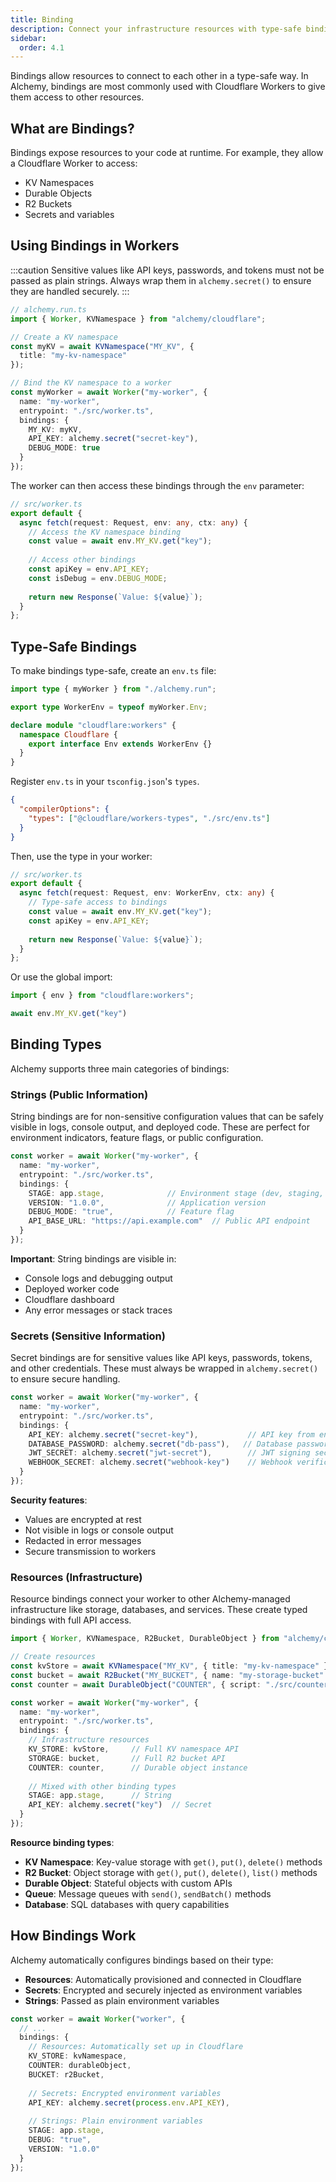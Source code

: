 ```yaml
---
title: Binding
description: Connect your infrastructure resources with type-safe bindings. Learn how to bind KV namespaces, Durable Objects, R2 buckets, and environment variables to Cloudflare Workers.
sidebar:
  order: 4.1
---
```


Bindings allow resources to connect to each other in a type-safe way. In Alchemy, bindings are most commonly used with Cloudflare Workers to give them access to other resources.

## What are Bindings?

Bindings expose resources to your code at runtime. For example, they allow a Cloudflare Worker to access:

- KV Namespaces
- Durable Objects
- R2 Buckets
- Secrets and variables

## Using Bindings in Workers

:::caution
Sensitive values like API keys, passwords, and tokens must not be passed as plain strings. Always wrap them in `alchemy.secret()` to ensure they are handled securely.
:::

```typescript
// alchemy.run.ts
import { Worker, KVNamespace } from "alchemy/cloudflare";

// Create a KV namespace
const myKV = await KVNamespace("MY_KV", {
  title: "my-kv-namespace"
});

// Bind the KV namespace to a worker
const myWorker = await Worker("my-worker", {
  name: "my-worker",
  entrypoint: "./src/worker.ts",
  bindings: {
    MY_KV: myKV,
    API_KEY: alchemy.secret("secret-key"),
    DEBUG_MODE: true
  }
});
```

The worker can then access these bindings through the `env` parameter:

```typescript
// src/worker.ts
export default {
  async fetch(request: Request, env: any, ctx: any) {
    // Access the KV namespace binding
    const value = await env.MY_KV.get("key");
    
    // Access other bindings
    const apiKey = env.API_KEY;
    const isDebug = env.DEBUG_MODE;
    
    return new Response(`Value: ${value}`);
  }
};
```

## Type-Safe Bindings

To make bindings type-safe, create an `env.ts` file:

```typescript
import type { myWorker } from "./alchemy.run";

export type WorkerEnv = typeof myWorker.Env;

declare module "cloudflare:workers" {
  namespace Cloudflare {
    export interface Env extends WorkerEnv {}
  }
}
```

Register `env.ts` in your `tsconfig.json`'s `types`.
```json
{
  "compilerOptions": {
    "types": ["@cloudflare/workers-types", "./src/env.ts"]
  }
}
```

Then, use the type in your worker:

```typescript
// src/worker.ts
export default {
  async fetch(request: Request, env: WorkerEnv, ctx: any) {
    // Type-safe access to bindings
    const value = await env.MY_KV.get("key");
    const apiKey = env.API_KEY;
    
    return new Response(`Value: ${value}`);
  }
};
```

Or use the global import:
```ts
import { env } from "cloudflare:workers";

await env.MY_KV.get("key")
```

## Binding Types

Alchemy supports three main categories of bindings:

### Strings (Public Information)

String bindings are for non-sensitive configuration values that can be safely visible in logs, console output, and deployed code. These are perfect for environment indicators, feature flags, or public configuration.

```typescript
const worker = await Worker("my-worker", {
  name: "my-worker",
  entrypoint: "./src/worker.ts",
  bindings: {
    STAGE: app.stage,              // Environment stage (dev, staging, prod)
    VERSION: "1.0.0",              // Application version
    DEBUG_MODE: "true",            // Feature flag
    API_BASE_URL: "https://api.example.com"  // Public API endpoint
  }
});
```

**Important**: String bindings are visible in:
- Console logs and debugging output
- Deployed worker code
- Cloudflare dashboard
- Any error messages or stack traces

### Secrets (Sensitive Information)

Secret bindings are for sensitive values like API keys, passwords, tokens, and other credentials. These must always be wrapped in `alchemy.secret()` to ensure secure handling.

```typescript
const worker = await Worker("my-worker", {
  name: "my-worker",
  entrypoint: "./src/worker.ts",
  bindings: {
    API_KEY: alchemy.secret("secret-key"),           // API key from environment
    DATABASE_PASSWORD: alchemy.secret("db-pass"),   // Database password
    JWT_SECRET: alchemy.secret("jwt-secret"),        // JWT signing secret
    WEBHOOK_SECRET: alchemy.secret("webhook-key")    // Webhook verification key
  }
});
```

**Security features**:
- Values are encrypted at rest
- Not visible in logs or console output
- Redacted in error messages
- Secure transmission to workers

### Resources (Infrastructure)

Resource bindings connect your worker to other Alchemy-managed infrastructure like storage, databases, and services. These create typed bindings with full API access.

```typescript
import { Worker, KVNamespace, R2Bucket, DurableObject } from "alchemy/cloudflare";

// Create resources
const kvStore = await KVNamespace("MY_KV", { title: "my-kv-namespace" });
const bucket = await R2Bucket("MY_BUCKET", { name: "my-storage-bucket" });
const counter = await DurableObject("COUNTER", { script: "./src/counter.ts" });

const worker = await Worker("my-worker", {
  name: "my-worker",
  entrypoint: "./src/worker.ts",
  bindings: {
    // Infrastructure resources
    KV_STORE: kvStore,     // Full KV namespace API
    STORAGE: bucket,       // Full R2 bucket API
    COUNTER: counter,      // Durable object instance
    
    // Mixed with other binding types
    STAGE: app.stage,      // String
    API_KEY: alchemy.secret("key")  // Secret
  }
});
```

**Resource binding types**:
- **KV Namespace**: Key-value storage with `get()`, `put()`, `delete()` methods
- **R2 Bucket**: Object storage with `get()`, `put()`, `delete()`, `list()` methods
- **Durable Object**: Stateful objects with custom APIs
- **Queue**: Message queues with `send()`, `sendBatch()` methods
- **Database**: SQL databases with query capabilities

## How Bindings Work

Alchemy automatically configures bindings based on their type:

- **Resources**: Automatically provisioned and connected in Cloudflare
- **Secrets**: Encrypted and securely injected as environment variables
- **Strings**: Passed as plain environment variables

```typescript
const worker = await Worker("worker", {
  // ...
  bindings: {
    // Resources: Automatically set up in Cloudflare
    KV_STORE: kvNamespace,
    COUNTER: durableObject,
    BUCKET: r2Bucket,
    
    // Secrets: Encrypted environment variables
    API_KEY: alchemy.secret(process.env.API_KEY),
    
    // Strings: Plain environment variables
    STAGE: app.stage,
    DEBUG: "true",
    VERSION: "1.0.0"
  }
});
```
